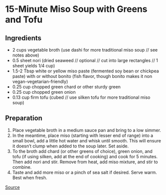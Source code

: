 # 15-Minute Miso Soup with Greens and Tofu

## Ingredients

- 2 cups vegetable broth (use dashi for more traditional miso soup // see notes above)
- 0.5 sheet nori (dried seaweed // optional // cut into large rectangles // 1 sheet yields 1/4 cup)
- 1.5-2 Tbsp white or yellow miso paste (fermented soy bean or chickpea paste) with or without bonito (fish flavor, though bonito makes it non vegan-vegetarian-friendly)
- 0.25 cup chopped green chard or other sturdy green
- 0.25 cup chopped green onion
- 0.13 cup firm tofu (cubed // use silken tofu for more traditional miso soup)

## Preparation

1. Place vegetable broth in a medium sauce pan and bring to a low simmer.
1. In the meantime, place miso (starting with lesser end of range) into a small bowl, add a little hot water and whisk until smooth. This will ensure it doesn’t clump when added to the soup later. Set aside.
1. To the broth add chard (or other greens of choice), green onion, and tofu (if using silken, add at the end of cooking) and cook for 5 minutes. Then add nori and stir. Remove from heat, add miso mixture, and stir to combine.
1. Taste and add more miso or a pinch of sea salt if desired. Serve warm. Best when fresh.

[Source](https://minimalistbaker.com/15-minute-miso-soup-with-greens-and-tofu)